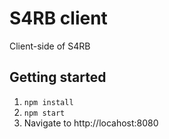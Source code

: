 # S4RB client
Client-side of S4RB
## Getting started
1. `npm install`
2. `npm start`
3. Navigate to http://locahost:8080